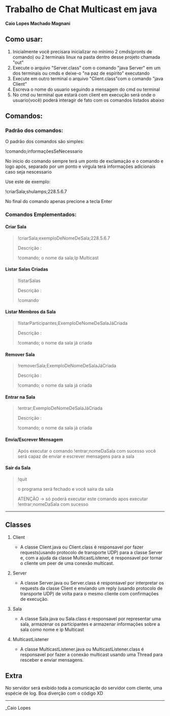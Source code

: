 # Trabalho de Chat Multicast em java

 **Caio Lopes Machado Magnani**

## Como usar:

1. Inicialmente você precisara inicializar no mínimo 2 cmds(pronts de comando) ou 2 terminais linux na pasta dentro desse projeto chamada "out"
2. Execute o arquivo "Server.class" com o comando "java Server" em um dos terminais ou cmds e deixe-o "na paz de espírito" executando
3. Execute em outro terminal o arquivo "Client.class"com o comando "java Client"
4. Escreva o nome do usuario seguindo a mensagem do cmd ou terminal
5. No cmd ou terminal que estará com client em execução será onde o usuario(você) poderá interagir de fato com os comandos listados abaixo

## Comandos:

### Padrão dos comandos:

O padrão dos comandos são simples:

!comando;informaçõesSeNecessario

No inicio do comando sempre terá um ponto de exclamação e o comando e logo após, separado por um ponto e virgula terá informações adicionais caso seja nescessario

Use este de exemplo:

!criarSala;shulamps;228.5.6.7

No final do comando apenas precione a tecla Enter

### Comandos Emplementados:

#### Criar Sala
> !criarSala;exemploDeNomeDeSala;228.5.6.7
> 
> Descrição :
> 
> !comando; o nome da sala;Ip Multicast

#### Listar Salas Criadas
> !listarSalas
> 
> Descrição :
> 
> !comando

#### Listar Membros da Sala
> !listarParticipantes;ExemploDeNomeDeSalaJáCriada
> 
> Descrição :
> 
> !comando; o nome da sala já criada

#### Remover Sala
> !removerSala;ExemploDeNomeDeSalaJáCriada
> 
> Descrição :
> 
> !comando; o nome da sala já criada

#### Entrar na Sala
> !entrar;ExemploDeNomeDeSalaJáCriada
> 
> Descrição :
> 
> !comando; o nome da sala já criada

#### Envia/Escrever Mensagem
> Após executar o comando !entrar;nomeDaSala com sucesso você será capaz de enviar e escrever mensagens para a sala

#### Sair da Sala
> !quit
> 
> o programa será fechado e você saira da sala
> 
> ATENÇÃO -> só poderá executar este comando apos executar !entrar;nomeDaSala com sucesso

---
## Classes
1. Client
    - A classe Client.java ou Client.class é responsavel por fazer requests(usando protocolo de transporte UDP) para a classe Server e, com a ajuda da classe MulticastListener, é responsavel por tornar o cliente um peer de uma conexão multicast.


2. Server 
    - A classe Server.java ou Server.class é responsavel por interpretar os requests da classe Client e enviando um reply (usando protocolo de transporte UDP) de volta para o mesmo cliente com confirmações de execução.

3. Sala 
    - A classe Sala.java ou Sala.class é responsavel por representar uma sala, armazenar os participantes e armazenar informações sobre a sala como nome e ip Multicast

4. MulticastListener
    - A classe MulticastListener.java ou MulticastListener.class é responsavel por fazer a conexão multicast usando uma Thread para resceber e enviar mensagens.

## Extra 

No servidor será exibido toda a comunicação do servidor com cliente, uma espécie de log.
Boa diverção com o código XD

---
_Caio Lopes
